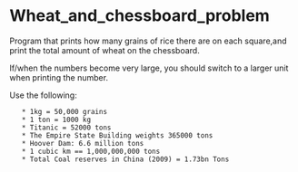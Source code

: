 # Wheat_and_chessboard_problem

Program that prints how many grains of rice there are on each square,and print the total amount of wheat on the chessboard.
    
 If/when the numbers become very large, you should switch to a larger unit when printing the number. 
 
 Use the following:
 
       * 1kg = 50,000 grains
       * 1 ton = 1000 kg
       * Titanic = 52000 tons
       * The Empire State Building weights 365000 tons
       * Hoover Dam: 6.6 million tons
       * 1 cubic km == 1,000,000,000 tons
       * Total Coal reserves in China (2009) = 1.73bn Tons
